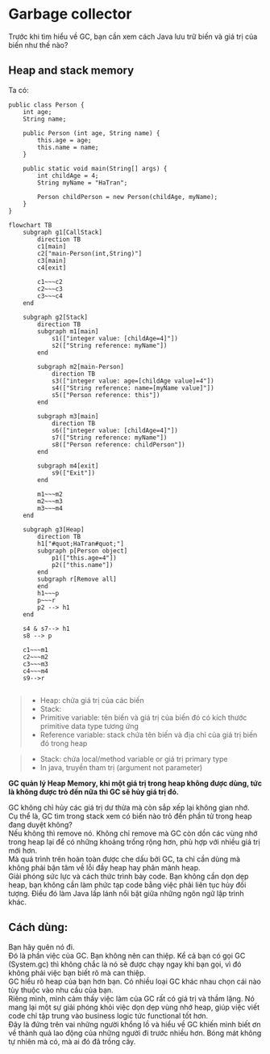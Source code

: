 # Garbage collector

Trước khi tìm hiểu về GC, bạn cần xem cách Java lưu trữ biến và giá trị của biến như thế nào?
## Heap and stack memory

Ta có:

    public class Person {
        int age;
        String name;
    
        public Person (int age, String name) {
            this.age = age;
            this.name = name;
        }
    
        public static void main(String[] args) {
            int childAge = 4;
            String myName = "HaTran";
    
            Person childPerson = new Person(childAge, myName);
        }
    }

````mermaid
flowchart TB
    subgraph g1[CallStack]
        direction TB
        c1[main]
        c2["main-Person(int,String)"]
        c3[main]
        c4[exit]
        
        c1~~~c2
        c2~~~c3
        c3~~~c4
    end

    subgraph g2[Stack]
        direction TB
        subgraph m1[main]
            s1(["integer value: [childAge=4]"])
            s2(["String reference: myName"])
        end
        
        subgraph m2[main-Person]
            direction TB
            s3(["integer value: age=[childAge value]=4"])
            s4(["String reference: name=[myName value]"])
            s5(["Person reference: this"])
        end

        subgraph m3[main]
            direction TB
            s6(["integer value: [childAge=4]"])
            s7(["String reference: myName"])
            s8(["Person reference: childPerson"])
        end

        subgraph m4[exit]
            s9(["Exit"])
        end

        m1~~~m2
        m2~~~m3
        m3~~~m4
    end
    
    subgraph g3[Heap]
        direction TB
        h1["#quot;HaTran#quot;"]
        subgraph p[Person object]
            p1(["this.age=4"])
            p2(["this.name"])
        end
        subgraph r[Remove all]
        end
        h1~~~p
        p~~~r
        p2 --> h1
    end
    
    s4 & s7--> h1
    s8 --> p

    c1~~~m1
    c2~~~m2
    c3~~~m3
    c4~~~m4
    s9-->r


````

> - Heap: chứa giá trị của các biến
> - Stack: 
>  - Primitive variable: tên biến và giá trị của biến đó có kích thước primitive data type tương ứng
>  - Reference variable: stack chứa tên biến và địa chỉ của giá trị biến đó trong heap

> - Stack: chứa local/method variable or giá trị primary type
> - In java, truyền tham trị (argument not parameter)

**GC quản lý Heap Memory, khi một giá trị trong heap không được dùng, tức là không được trỏ đến nữa thì GC sẽ hủy giá trị đó.**

GC không chỉ hủy các giá trị dư thừa mà còn sắp xếp lại không gian nhớ.  
Cụ thể là, GC tìm trong stack xem có biến nào trỏ đến phần tử trong heap đang duyệt không?  
Nếu không thì remove nó. Không chỉ remove mà GC còn dồn các vùng nhớ trong heap lại để có những khoảng trống rộng hơn, phù hợp với nhiều giá trị mới hơn.  
Mà quá trình trên hoàn toàn được che dấu bởi GC, ta chỉ cần dùng mà không phải bận tâm về lỗi đầy heap hay phân mảnh heap.  
Giải phóng sức lực và cách thức trình bày code. Bạn không cần dọn dẹp heap, bạn không cần làm phức tạp code bằng việc phải liên tục hủy đối tượng. Điều đó làm Java lấp lánh nổi bật giữa những ngôn ngữ lập trình khác.

## Cách dùng:
Bạn hãy quên nó đi.  
Đó là phần việc của GC. Bạn không nên can thiệp. Kể cả bạn có gọi GC (System.gc) thì không chắc là nó sẽ được chạy ngay khi bạn gọi, vì đó không phải việc bạn biết rõ mà can thiệp.   
GC hiểu rõ heap của bạn hơn bạn.
Có nhiều loại GC khác nhau chọn cái nào tùy thuộc vào nhu cầu của bạn.  
Riêng mình, mình cảm thấy việc làm của GC rất có giá trị và thầm lặng. Nó mang lại một sự giải phóng khỏi việc dọn dẹp vùng nhớ heap, giúp việc viết code chỉ tập trung vào business logic tức functional tốt hơn.  
Đây là đứng trên vai những người khổng lồ và hiểu về GC khiến mình biết ơn về thành quả lao động của những người đi trước nhiều hơn. Bóng mát không tự nhiên mà có, mà ai đó đã trồng cây.  

